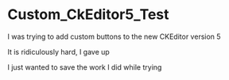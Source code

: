 # Custom_CkEditor5_Test

I was trying to add custom buttons to the new CKEditor version 5

It is ridiculously hard, I gave up

I just wanted to save the work I did while trying
